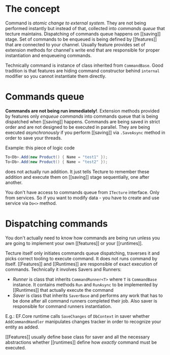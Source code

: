# The concept

Command is *atomic change to external system*. They are not being performed instantly but instead of that, collected into *commands queue* that tecture maintains. Dispatching of commands queue happens on [[saving]] stage. Set of commands to be enqueued is being defined by [[features]] that are connected to your channel. Usually feature provides set of extension methods for channel's write end that are responsible for proper instantiation and enqueueing commands. 

Technically command is instance of class inherited from `CommandBase`. Good tradition is that features are hiding command constructor behind `internal` modifier so you cannot instantiate them directly. 

# Commands queue

**Commands are not being run immediately!**. Extension methods provided by features only *enqueue commands* into commands queue that is being dispatched when [[saving]] happens. Commands are being saved in strict order and are not designed to be executed in parallel. They are being executed *asynchronously* if you perform [[saving]] via `.SaveAsync` method in order to save your threads. 

Example: this piece of logic code
```csharp
To<Db>.Add(new Product() { Name = "test1" });
To<Db>.Add(new Product() { Name = "test2" });
```

does not actually run addition. It just tells Tecture to remember these addition and execute them on [[saving]] stage sequentially, one after another.

You don't have access to commands queue from `ITecture` interface. Only from services. So if you want to modify data - you have to create and use service via `Do<>` method.

# Dispatching commands

You don't actually need to know how commands are being run unless you are going to implement your own [[features]] or your [[runtimes]].

Tecture itself only initiates commands queue dispatching, traverses it and picks correct tooling to execute command. It does not runs command by itself. [[Features]] and [[Runtimes]] are responsible of exact execution of commands. Technically it involves Savers and Runners:

- *Runner* is class that inherits `CommandRunner<T>` where `T` is `CommandBase` instance. It contains methods `Run` and `RunAsync` to be implemented by [[Runtimes]] that actually execute the command
- *Saver* is class that inherits `SaverBase` and performs any work that has to be done after all command runners completed their job. Also saver is responsible for command runners instantiation.

E.g.: EF.Core runtime calls `SaveChanges` of `DbContext` in saver whether `AddCommandHandler` manipulates changes tracker in order to recognize your entity as added.

[[Features]] usually define base class for saver and all the necessary abstractions whether [[runtimes]] define how *exactly* command must be executed.